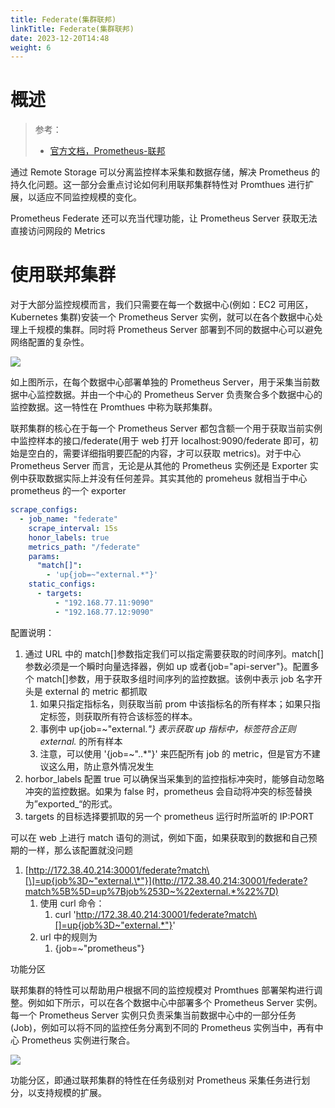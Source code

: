 ```yaml
---
title: Federate(集群联邦)
linkTitle: Federate(集群联邦)
date: 2023-12-20T14:48
weight: 6
---
```


# 概述

> 参考：
>
> - [官方文档，Prometheus-联邦](https://prometheus.io/docs/prometheus/latest/federation/)

通过 Remote Storage 可以分离监控样本采集和数据存储，解决 Prometheus 的持久化问题。这一部分会重点讨论如何利用联邦集群特性对 Promthues 进行扩展，以适应不同监控规模的变化。

Prometheus Federate 还可以充当代理功能，让 Prometheus Server 获取无法直接访问网段的 Metrics

# 使用联邦集群

对于大部分监控规模而言，我们只需要在每一个数据中心(例如：EC2 可用区，Kubernetes 集群)安装一个 Prometheus Server 实例，就可以在各个数据中心处理上千规模的集群。同时将 Prometheus Server 部署到不同的数据中心可以避免网络配置的复杂性。

![](https://notes-learning.oss-cn-beijing.aliyuncs.com/gx0oz1/1616069518476-78bbd4f5-fc64-4a96-bde6-2309bd716812.jpeg)

如上图所示，在每个数据中心部署单独的 Prometheus Server，用于采集当前数据中心监控数据。并由一个中心的 Prometheus Server 负责聚合多个数据中心的监控数据。这一特性在 Promthues 中称为联邦集群。

联邦集群的核心在于每一个 Prometheus Server 都包含额一个用于获取当前实例中监控样本的接口/federate(用于 web 打开 localhost:9090/federate 即可，初始是空白的，需要详细指明要匹配的内容，才可以获取 metrics)。对于中心 Prometheus Server 而言，无论是从其他的 Prometheus 实例还是 Exporter 实例中获取数据实际上并没有任何差异。其实其他的 promeheus 就相当于中心 prometheus 的一个 exporter

```yaml
scrape_configs:
  - job_name: "federate"
    scrape_interval: 15s
    honor_labels: true
    metrics_path: "/federate"
    params:
      "match[]":
        - 'up{job=~"external.*"}'
    static_configs:
      - targets:
          - "192.168.77.11:9090"
          - "192.168.77.12:9090"
```

配置说明：

1. 通过 URL 中的 match\[]参数指定我们可以指定需要获取的时间序列。match\[]参数必须是一个瞬时向量选择器，例如 up 或者{job="api-server"}。配置多个 match\[]参数，用于获取多组时间序列的监控数据。该例中表示 job 名字开头是 external 的 metric 都抓取
   1. 如果只指定指标名，则获取当前 prom 中该指标名的所有样本；如果只指定标签，则获取所有符合该标签的样本。
   2. 事例中 up{job=~"external._"} 表示获取 up 指标中，标签符合正则 external._ 的所有样本
   3. 注意，可以使用 '{job=~"..\*"}' 来匹配所有 job 的 metric，但是官方不建议这么用，防止意外情况发生
2. horbor_labels 配置 true 可以确保当采集到的监控指标冲突时，能够自动忽略冲突的监控数据。如果为 false 时，prometheus 会自动将冲突的标签替换为”exported\_“的形式。
3. targets 的目标选择要抓取的另一个 prometheus 运行时所监听的 IP:PORT

可以在 web 上进行 match 语句的测试，例如下面，如果获取到的数据和自己预期的一样，那么该配置就没问题

1. [http://172.38.40.214:30001/federate?match\[\]=up{job%3D~"external.\*"}](http://172.38.40.214:30001/federate?match%5B%5D=up%7Bjob%253D~%22external.*%22%7D)
   1. 使用 curl 命令：
      1. curl 'http://172.38.40.214:30001/federate?match\[]=up{job%3D~"external.*"}'
   2. url 中的规则为
      1. {job=~"prometheus"}

功能分区

联邦集群的特性可以帮助用户根据不同的监控规模对 Promthues 部署架构进行调整。例如如下所示，可以在各个数据中心中部署多个 Prometheus Server 实例。每一个 Prometheus Server 实例只负责采集当前数据中心中的一部分任务(Job)，例如可以将不同的监控任务分离到不同的 Prometheus 实例当中，再有中心 Prometheus 实例进行聚合。

![](https://notes-learning.oss-cn-beijing.aliyuncs.com/gx0oz1/1616069518457-5ea7fc2c-1edc-4ce8-acc4-b5bd7534e556.jpeg)

功能分区，即通过联邦集群的特性在任务级别对 Prometheus 采集任务进行划分，以支持规模的扩展。
